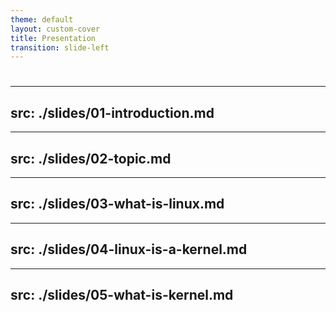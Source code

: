```yaml
---
theme: default
layout: custom-cover
title: Presentation
transition: slide-left
---
```


# <hi />

---
src: ./slides/01-introduction.md
---

---
src: ./slides/02-topic.md
---

---
src: ./slides/03-what-is-linux.md
---

---
src: ./slides/04-linux-is-a-kernel.md
---

---
src: ./slides/05-what-is-kernel.md
---
